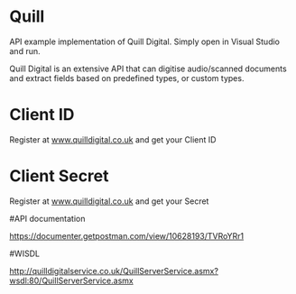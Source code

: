 # Quill

API example implementation of Quill Digital. Simply open in Visual Studio and run.

Quill Digital is an extensive API that can digitise audio/scanned documents and extract fields based on predefined types, or custom types.

# Client ID

Register at www.quilldigital.co.uk and get your Client ID

# Client Secret

Register at www.quilldigital.co.uk and get your Secret

#API documentation

https://documenter.getpostman.com/view/10628193/TVRoYRr1

#WISDL

http://quilldigitalservice.co.uk/QuillServerService.asmx?wsdl:80/QuillServerService.asmx
